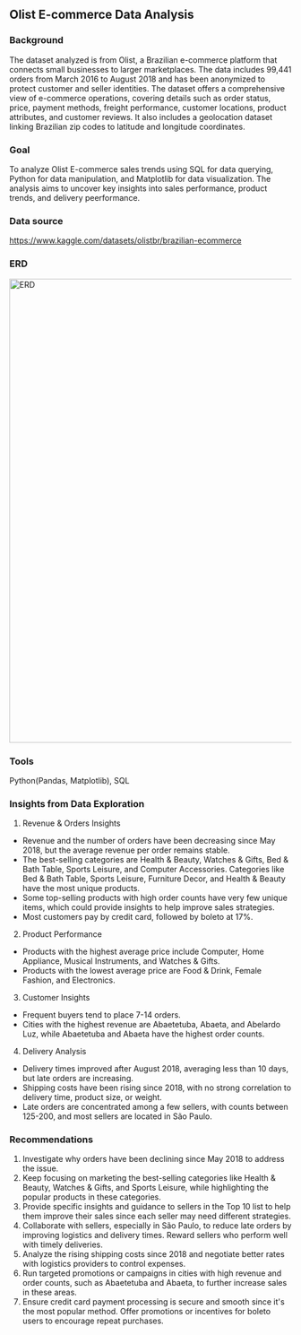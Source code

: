 ## Olist E-commerce Data Analysis

### Background
The dataset analyzed is from Olist, a Brazilian e-commerce platform that connects small businesses to larger marketplaces. The data includes 99,441 orders from March 2016 to August 2018 and has been anonymized to protect customer and seller identities. The dataset offers a comprehensive view of e-commerce operations, covering details such as order status, price, payment methods, freight performance, customer locations, product attributes, and customer reviews. It also includes a geolocation dataset linking Brazilian zip codes to latitude and longitude coordinates.

### Goal
To analyze Olist E-commerce sales trends using SQL for data querying, Python for data manipulation, and Matplotlib for data visualization. The analysis aims to uncover key insights into sales performance, product trends, and delivery peerformance.

### Data source
https://www.kaggle.com/datasets/olistbr/brazilian-ecommerce

### ERD

<img width="828" alt="ERD" src="https://github.com/user-attachments/assets/20d1634c-3a9f-423e-93c2-f7df43d305fa">

### Tools
Python(Pandas, Matplotlib), SQL

### Insights from Data Exploration
1. Revenue & Orders Insights
- Revenue and the number of orders have been decreasing since May 2018, but the average revenue per order remains stable.
- The best-selling categories are Health & Beauty, Watches & Gifts, Bed & Bath Table, Sports Leisure, and Computer Accessories. Categories like Bed & Bath Table, Sports Leisure, Furniture Decor, and Health & Beauty have the most unique products.
- Some top-selling products with high order counts have very few unique items, which could provide insights to help improve sales strategies.
- Most customers pay by credit card, followed by boleto at 17%.

2. Product Performance
- Products with the highest average price include Computer, Home Appliance, Musical Instruments, and Watches & Gifts.
- Products with the lowest average price are Food & Drink, Female Fashion, and Electronics.

3. Customer Insights
- Frequent buyers tend to place 7-14 orders.
- Cities with the highest revenue are Abaetetuba, Abaeta, and Abelardo Luz, while Abaetetuba and Abaeta have the highest order counts.

4. Delivery Analysis
- Delivery times improved after August 2018, averaging less than 10 days, but late orders are increasing.
- Shipping costs have been rising since 2018, with no strong correlation to delivery time, product size, or weight.
- Late orders are concentrated among a few sellers, with counts between 125-200, and most sellers are located in São Paulo.

### Recommendations
1. Investigate why orders have been declining since May 2018 to address the issue.
2. Keep focusing on marketing the best-selling categories like Health & Beauty, Watches & Gifts, and Sports Leisure, while highlighting the popular products in these categories.
3. Provide specific insights and guidance to sellers in the Top 10 list to help them improve their sales since each seller may need different strategies.
4. Collaborate with sellers, especially in São Paulo, to reduce late orders by improving logistics and delivery times. Reward sellers who perform well with timely deliveries.
5. Analyze the rising shipping costs since 2018 and negotiate better rates with logistics providers to control expenses.
6. Run targeted promotions or campaigns in cities with high revenue and order counts, such as Abaetetuba and Abaeta, to further increase sales in these areas.
7. Ensure credit card payment processing is secure and smooth since it's the most popular method. Offer promotions or incentives for boleto users to encourage repeat purchases.
